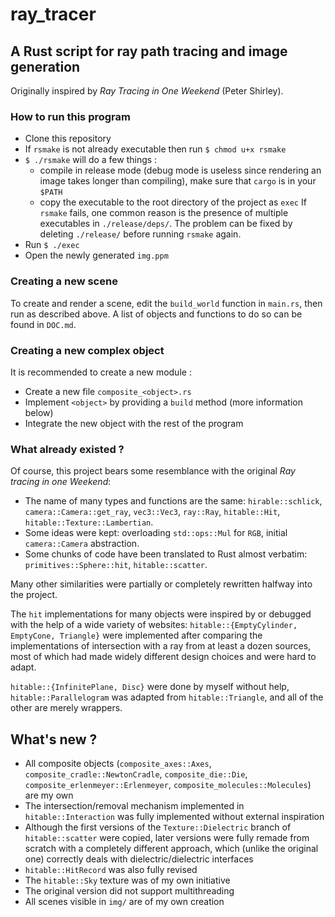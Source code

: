 # ray_tracer

## A Rust script for ray path tracing and image generation

Originally inspired by _Ray Tracing in One Weekend_ (Peter Shirley).

### How to run this program

- Clone this repository
- If `rsmake` is not already executable then run `$ chmod u+x rsmake`
- `$ ./rsmake` will do a few things :
  - compile in release mode (debug mode is useless since rendering an image takes longer than compiling), make sure that `cargo` is in your `$PATH`
  - copy the executable to the root directory of the project as `exec`
  If `rsmake` fails, one common reason is the presence of multiple executables in `./release/deps/`. The problem can be fixed by deleting `./release/` before running `rsmake` again.
- Run `$ ./exec`
- Open the newly generated `img.ppm`

### Creating a new scene

To create and render a scene, edit the `build_world` function in `main.rs`, then run as described above. A list of objects and functions to do so can be found in `DOC.md`.

### Creating a new complex object

It is recommended to create a new module :
- Create a new file `composite_<object>.rs`
- Implement `<object>` by providing a `build` method (more information below)
- Integrate the new object with the rest of the program

### What already existed ?

Of course, this project bears some resemblance with the original _Ray tracing in one Weekend_:
- The name of many types and functions are the same: `hirable::schlick`, `camera::Camera::get_ray`, `vec3::Vec3`, `ray::Ray`, `hitable::Hit`, `hitable::Texture::Lambertian`.
- Some ideas were kept: overloading `std::ops::Mul` for `RGB`, initial `camera::Camera` abstraction.
- Some chunks of code have been translated to Rust almost verbatim: `primitives::Sphere::hit`, `hitable::scatter`.

Many other similarities were partially or completely rewritten halfway into the project.

The `hit` implementations for many objects were inspired by or debugged with the help of a wide variety of websites: `hitable::{EmptyCylinder, EmptyCone, Triangle}` were implemented after comparing the implementations of intersection with a ray from at least a dozen sources, most of which had made widely different design choices and were hard to adapt.

`hitable::{InfinitePlane, Disc}` were done by myself without help, `hitable::Parallelogram` was adapted from `hitable::Triangle`, and all of the other are merely wrappers.

## What's new ?

- All composite objects (`composite_axes::Axes`, `composite_cradle::NewtonCradle`, `composite_die::Die`, `composite_erlenmeyer::Erlenmeyer`, `composite_molecules::Molecules`) are my own
- The intersection/removal mechanism implemented in `hitable::Interaction` was fully implemented without external inspiration
- Although the first versions of the `Texture::Dielectric` branch of `hitable::scatter` were copied, later versions were fully remade from scratch with a completely different approach, which (unlike the original one) correctly deals with dielectric/dielectric interfaces
- `hitable::HitRecord` was also fully revised
- The `hitable::Sky` texture was of my own initiative
- The original version did not support multithreading
- All scenes visible in `img/` are of my own creation
